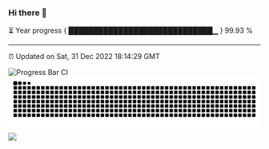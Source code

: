 ### Hi there 👋

⏳ Year progress { █████████████████████████████▁ } 99.93 %

---

⏰ Updated on Sat, 31 Dec 2022 18:14:29 GMT

![Progress Bar CI](https://github.com/liununu/liununu/workflows/Progress%20Bar%20CI/badge.svg)![](https://raw.githubusercontent.com/L1cardo/L1cardo/main/assets/github-contribution-grid-snake.svg)![](https://raw.githubusercontent.com/seesaws/seesaws/main/assets/github-contribution-grid-snake.svg)
